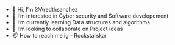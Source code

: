 - 👋 Hi, I’m @Aredthsanchez
- 👀 I’m interested in Cyber security and Software developement
- 🌱 I’m currently learning Data structures and algorithms
- 💞️ I’m looking to collaborate on Project ideas
- 📫 How to reach me ig - Rockstarskar

<!---
Aredthsanchez/Aredthsanchez is a ✨ special ✨ repository because its `README.md` (this file) appears on your GitHub profile.
You can click the Preview link to take a look at your changes.
--->
